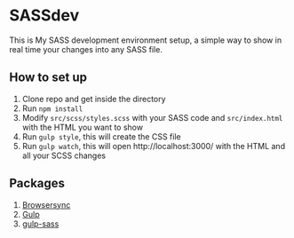 # SASSdev

This is My SASS development environment setup, a simple way to show in real time your changes into any SASS file.

## How to set up

1. Clone repo and get inside the directory
1. Run `npm install`
1. Modify `src/scss/styles.scss` with your SASS code and `src/index.html` with the HTML you want to show
1. Run `gulp style`, this will create the CSS file
1. Run `gulp watch`, this will open http://localhost:3000/ with the HTML and all your SCSS changes

## Packages

1. [Browsersync](https://www.npmjs.com/package/browser-sync)
1. [Gulp](https://www.npmjs.com/package/gulp)
1. [gulp-sass](https://www.npmjs.com/package/gulp-sass)